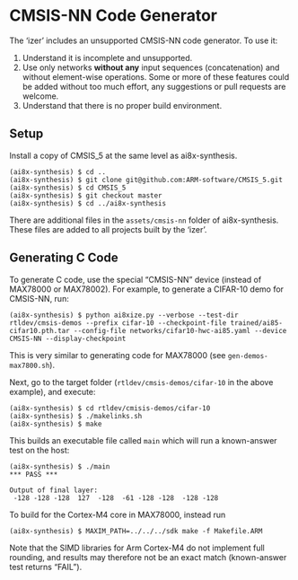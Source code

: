 # CMSIS-NN Code Generator

The ‘izer’ includes an unsupported CMSIS-NN code generator. To use it:

1. Understand it is incomplete and unsupported.
2. Use only networks **without any** input sequences (concatenation) and without element-wise operations. Some or more of these features could be added without too much effort, any suggestions or pull requests are welcome.
3. Understand that there is no proper build environment.

## Setup

Install a copy of CMSIS_5 at the same level as ai8x-synthesis.

```shell
(ai8x-synthesis) $ cd ..
(ai8x-synthesis) $ git clone git@github.com:ARM-software/CMSIS_5.git
(ai8x-synthesis) $ cd CMSIS_5
(ai8x-synthesis) $ git checkout master
(ai8x-synthesis) $ cd ../ai8x-synthesis
```

There are additional files in the `assets/cmsis-nn` folder of ai8x-synthesis. These files are added to all projects built by the ‘izer’.

## Generating C Code

To generate C code, use the special “CMSIS-NN” device (instead of MAX78000 or MAX78002). For example, to generate a CIFAR-10 demo for CMSIS-NN, run:

```shell
(ai8x-synthesis) $ python ai8xize.py --verbose --test-dir rtldev/cmsis-demos --prefix cifar-10 --checkpoint-file trained/ai85-cifar10.pth.tar --config-file networks/cifar10-hwc-ai85.yaml --device CMSIS-NN --display-checkpoint
```

This is very similar to generating code for MAX78000 (see `gen-demos-max7800.sh`).

Next, go to the target folder (`rtldev/cmsis-demos/cifar-10` in the above example), and execute:

```shell
(ai8x-synthesis) $ cd rtldev/cmisis-demos/cifar-10
(ai8x-synthesis) $ ./makelinks.sh
(ai8x-synthesis) $ make
```

This builds an executable file called `main` which will run a known-answer test on the host:

```shell
(ai8x-synthesis) $ ./main
*** PASS ***

Output of final layer:
 -128 -128 -128  127  -128  -61 -128 -128  -128 -128
```

To build for the Cortex-M4 core in MAX78000, instead run

```shell
(ai8x-synthesis) $ MAXIM_PATH=../../../sdk make -f Makefile.ARM
```

Note that the SIMD libraries for Arm Cortex-M4 do not implement full rounding, and results may therefore not be an exact match (known-answer test returns “FAIL”).

